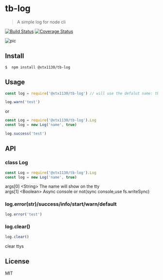 # tb-log
> A simple log for node cli  

[![Build Status](https://travis-ci.org/xtx1130/tb-log.svg?branch=master)](https://travis-ci.org/xtx1130/tb-log)
[![Coverage Status](https://coveralls.io/repos/github/xtx1130/tb-log/badge.svg?branch=master)](https://coveralls.io/github/xtx1130/tb-log?branch=master)  

![pic](https://raw.githubusercontent.com/xtx1130/blog/master/images/expression/tb-log.png)

## Install

```shell
$  npm install @xtx1130/tb-log
```

## Usage
```js
const log = require('@xtx1130/tb-log') // will use the defalut name: tb

log.warn('test')
```
or
```js
const Log = require('@xtx1130/tb-log').Log
const log = new Log('name', true)

log.success('test')
```

## API

### class Log
```js
const Log = require('@xtx1130/tb-log').Log
const log = new Log('name', true)
```
args[0] &lt;String&gt; The name will show on the tty  
args[1] &lt;Boolean&gt; Async console or not(sync console,use fs.writeSync) 

### log.error(str)/success/info/start/warn/default
```js
log.error('test')
```

### log.clear()
```js
log.clear()
```
clear ttys

## License

MIT